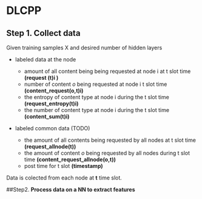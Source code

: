 # DLCPP

## Step 1. **Collect data**
Given training samples X and desired number of hidden layers
- labeled data at the node
  - amount of all content being being requested at node i at t slot time **(request (t)i )**
  - number of content *o* being requested at node i t slot time **(content_request(o,t)i)**
  - the entropy of content type at node i during the t slot time **(request_entropy(t)i)**
  - the number of content type at node i during the t slot time **(content_sum(t)i)**

- labeled common data (TODO)
  - the amount of all contents being requested by all nodes at t slot time **(request_allnode(t))**
  - the amount of content *o* being requested by all nodes during t slot time **(content_request_allnode(o,t))**
  - post time for t slot **(timestamp)**

Data is colected from each node at **t** time slot. 

##Step2. **Process data on a NN to extract features**